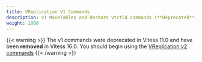 ```yaml
---
title: VReplication V1 Commands
description: v1 MoveTables and Reshard vtctld commands (**Deprecated**)
weight: 1000
---
```


{{< warning >}}
The v1 commands were deprecated in Vitess 11.0 and have been **removed** in Vitess 16.0. You should begin using the [VReplication v2 commands](../../vreplication)
{{< /warning >}}
